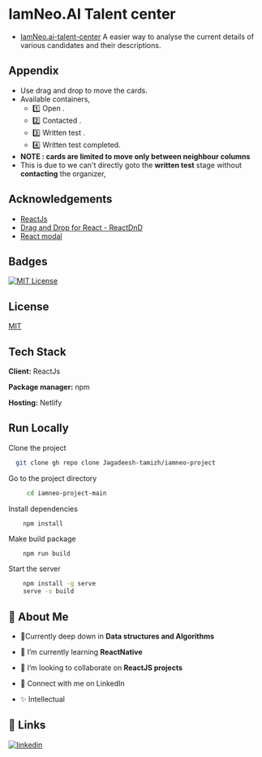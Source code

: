 
# IamNeo.AI Talent center

- [IamNeo.ai-talent-center](https://iamneoai-talentcenter-beta.netlify.app/)
A easier way to analyse the current details of various candidates and their descriptions.


## Appendix

- Use drag and drop to move the cards.
- Available containers,
    - 1️⃣ Open .
    - 2️⃣ Contacted .
    - 3️⃣ Written test .
    - 4️⃣ Written test completed.
- **NOTE : cards are limited to move only between neighbour columns**
- This is due to we can't directly goto the **written test** stage without **contacting** the organizer,

## Acknowledgements

 - [ReactJs](https://reactjs.org/)
 - [Drag and Drop for React - ReactDnD](https://react-dnd.github.io/react-dnd/docs/backends/html5)
 - [React modal](https://github.com/reactjs/react-modal)



## Badges



[![MIT License](https://img.shields.io/badge/License-MIT-green.svg)](https://choosealicense.com/licenses/mit/)


## License

[MIT](https://choosealicense.com/licenses/mit/)


## Tech Stack

**Client:** ReactJs

**Package manager:** npm

**Hosting:** Netlify

## Run Locally

Clone the project

```bash
  git clone gh repo clone Jagadeesh-tamizh/iamneo-project
```

Go to the project directory

```bash
     cd iamneo-project-main
```

Install dependencies

```bash
    npm install
```

Make build package
```
    npm run build
```
Start the server

```bash
    npm install -g serve
    serve -s build
```


## 🚀 About Me


- 🔧Currently deep down in **Data structures and Algorithms**

- 🌱 I’m currently learning **ReactNative**

- 🤝 I’m looking to collaborate on **ReactJS projects**

- 📄 Connect with me on LinkedIn

- ✨ Intellectual


## 🔗 Links
[![linkedin](https://img.shields.io/badge/linkedin-0A66C2?style=for-the-badge&logo=linkedin&logoColor=white)](https://www.linkedin.com/)

